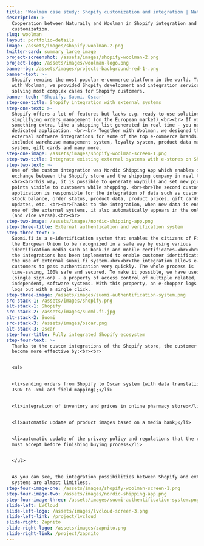 ```yaml
---
title: 'Woolman case study: Shopify customization and integration | Naturaily'
description: >-
  Cooperation between Naturaily and Woolman in Shopify integration and
  customization.
slug: woolman
layout: portfolio-details
image: /assets/images/shopify-woolman-2.png
twitter-card: summary_large_image
project-screenshot: /assets/images/shopify-woolman-2.png
project-logo: /assets/images/woolman-logo.png
banner-bg: /assets/images/projects-background-red-1-.png
banner-text: >-
  Shopify remains the most popular e-commerce platform in the world. Together
  with Woolman, we provided Shopify development and integration services,
  solving most complex cases for Shopify customers.
banner-tech: 'Shopify, Suomi, Oscar'
step-one-title: Shopify integration with external systems
step-one-text: >-
  Shopify offers a lot of features but lacks e.g. ready-to-use solutions
  simplifying orders management (on the European market).<br><br> If you need
  something extra, like a shipping list generated in real time - you need a
  dedicated application. <br><br> Together with Woolman, we designed the custom
  external software integrations for some of the top e-commerce brands. This
  included warehouse management system, loyalty system, product data management
  system, gift cards and many more.
step-one-image: /assets/images/shopify-woolman-screen-1.png
step-two-title: Integrate existing external systems with e-stores on Shopify
step-two-text: >-
  One of the custom integration was Nordic Shipping App which enables data
  exchange between the Shopify store and the shipping company in real time.
  <br><br>This way, it is possible to generate waybills and set new pickup
  points visible to customers while shopping. <br><br>The second custom Shopify
  application is responsible for the integration of data such as customer data,
  stock balance, order status, product data, product prices, gift cards, asset
  updates, etc. <br><br>Thanks to the integration, when new data is entered in
  one of the external systems, it also automatically appears in the online store
  (and vice versa).<br><br>
step-two-image: /assets/images/nordic-shipping-app.png
step-three-title: External authentication and verification system
step-three-text: >-
  Suomi.fi is a e-identification system that enables the citizens of Finland and
  the European Union to be recognized in a safe way by using various
  identification media such as bank-id and mobile certificates.<br><br>One of
  the integrations has been implemented to enable customer identification with
  the use of external suomi.fi system.<br><br>The integration allows e-store
  customers to pass authentication very quickly. The whole process is
  time-saving, 100% safe and secured. To make it possible, we have used SSO
  (single sign-on) - a property of access control of multiple related, yet
  independent, software systems. With this property, an e-shopper logs in and
  logs out with a single click.
step-three-image: /assets/images/suomi-authentification-system.png
src-stack-1: /assets/images/shopify.png
alt-stack-1: Shopify
src-stack-2: /assets/images/suomi.fi.jpg
alt-stack-2: Suomi
src-stack-3: /assets/images/oscar.png
alt-stack-3: Oscar
step-four-title: Fully integrated Shopify ecosystem
step-four-text: >-
  Thanks to the custom integrations of the Shopify store, the customer has
  become more effective by:<br><br>


  <ul>


  <li>sending orders from Shopify to Oscar system (with data translation from
  JSON to .xml and field mapping);</li>


  <li>integration of inventory and prices in online pharmacy store;</li>


  <li>automatic update of product images based on a media bank;</li>


  <li>automatic update of the privacy policy and regulations that the customer
  must accept before finishing buying process</li>


  </ul>


  As you can see, the integration possibilities between Shopify and external
  systems are almost limitless.
step-four-image-one: /assets/images/shopify-woolman-screen-1.png
step-four-image-two: /assets/images/nordic-shipping-app.png
step-four-image-three: /assets/images/suomi-authentification-system.png
slide-left: LVCloud
slide-left-logo: /assets/images/lvcloud-screen-3.png
slide-left-link: /project/lvcloud
slide-right: Zapnito
slide-right-logo: /assets/images/zapnito.png
slide-right-link: /project/zapnito
---
```


